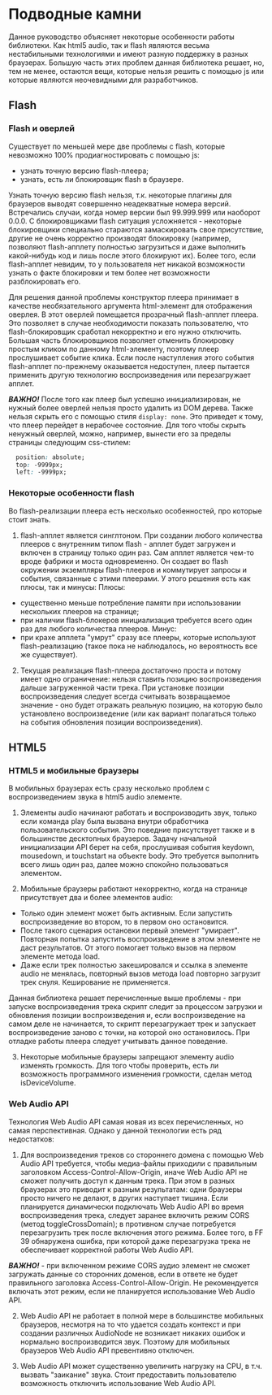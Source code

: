 Подводные камни
===============

Данное руководство объясняет некоторые особенности работы библиотеки. Как html5 audio, так и flash являются весьма
нестабильными технологиями и имеют разную поддержку в разных браузерах. Большую часть этих проблем данная библиотека 
решает, но, тем не менее, остаются вещи, которые нельзя решить с помощью js или которые являются неочевидными для разработчиков.

Flash
-----

### Flash и оверлей
Существует по меньшей мере две проблемы с flash, которые невозможно 100% продиагностировать с помощью js:
  - узнать точную версию flash-плеера;
  - узнать, есть ли блокировщик flash в браузере.
  
Узнать точную версию flash нельзя, т.к. некоторые плагины для браузеров выводят совершенно неадекватные номера версий.
Встречались случаи, когда номер версии был 99.999.999 или наоборот 0.0.0. С блокировщиками flash ситуация усложняется -
некоторые блокировщики специально стараются замаскировать свое присутствие, другие не очень корректно
производят блокировку (например, позволяют flash-апплету полностью загрузиться и даже выполнить какой-нибудь код и лишь
после этого блокируют их). Более того, если flash-апплет невидим, то у пользователя нет никакой возможности
узнать о факте блокировки и тем более нет возможности разблокировать его.

Для решения данной проблемы конструктор плеера принимает в качестве необязательного аргумента html-элемент для
отображения оверлея. В этот оверлей помещается прозрачный flash-апплет плеера. Это позволяет в случае необходимости
показать пользователю, что flash-блокировщик сработал некорректно и его нужно отключить. Большая часть блокировщиков позволяет
отменить блокировку простым кликом по данному html-элементу, поэтому плеер прослушивает событие клика. Если после
наступления этого события flash-апплет по-прежнему оказывается недоступен, плеер пытается применить другую технологию воспроизведения или перезагружает апплет.

***ВАЖНО!*** После того как плеер был успешно инициализирован, не нужный более оверлей нельзя просто удалить из DOM дерева.
Также нельзя скрыть его с помощью стиля `display: none`. Это приведет к тому, что плеер перейдет в нерабочее состояние.
Для того чтобы скрыть ненужный оверлей, можно, например, вынести его за пределы страницы следующим css-стилем:

```css
  position: absolute;
  top: -9999px;
  left: -9999px;
```

### Некоторые особенности flash
Во flash-реализации плеера есть несколько особенностей, про которые стоит знать.

 1. flash-апплет является синглтоном. При создании любого количества плееров с внутренним типом flash - апплет
 будет загружен и включен в страницу только один раз. Сам апплет является чем-то вроде фабрики и моста одновременно.
 Он создает во flash окружении экземпляры flash-плееров и коммутирует запросы и события, связанные с этими плеерами.
 У этого решения есть как плюсы, так и минусы:
  Плюсы:
  - существенно меньше потребление памяти при использовании нескольких плееров на странице;
  - при наличии flash-блокеров инициализация требуется всего один раз для любого количества плееров.
  Минус:
  - при крахе апплета "умрут" сразу все плееры, которые используют flash-реализацию (такое пока не наблюдалось, но
 вероятность все же существует).
  
 2. Текущая реализация flash-плеера достаточно проста и потому имеет одно ограничение: нельзя ставить позицию
 воспроизведения дальше загруженной части трека. При установке позиции воспроизведения следует всегда считывать
 возвращаемое значение - оно будет отражать реальную позицию, на которую было установлено воспроизведение (или как
 вариант полагаться только на события обновления позиции воспроизведения).

HTML5
-----

### HTML5 и мобильные браузеры
В мобильных браузерах есть сразу несколько проблем с воспроизведением звука в html5 audio элементе. 

 1. Элементы audio начинают работать и воспроизводить звук, только если команда play была вызвана внутри обработчика
 пользовательского события. Это поведние присутствует также и в большинстве десктопных браузеров. Задачу начальной
 инициализации API берет на себя, прослушивая события keydown, mousedown, и touchstart на объекте body.
 Это требуется выполнить всего лишь один раз, далее можно спокойно пользоваться элементом.
  
 2. Мобильные браузеры работают некорректно, когда на странице присутствует два и более элементов audio:
 
  - Только один элемент может быть активным. Если запустить воспроизведение во втором, то в первом оно остановится.
  - После такого сценария остановки первый элемент "умирает". Повторная попытка запустить воспроизведение в этом
  элементе не даст результатов. От этого помогает только вызов на первом элементе
  метода load.
  - Даже если трек полностью закешировался и ссылка в элементе audio не менялась, повторный вызов метода load
   повторно загрузит трек снуля. Кеширование не применяется.
    
 Данная библиотека решает перечисленные выше проблемы - при запуске воспроизведения трека
 скрипт следит за процессом загрузки и обновления позиции воспроизведения и, если воспроизведение на самом деле не
 начинается, то скрипт перезагружает трек и запускает воспроизведение заново с точки, на которой оно остановилось.
 При отладке работы плеера следует учитывать данное поведение.
  
 3. Некоторые мобильные браузеры запрещают элементу audio изменять громкость. Для того чтобы проверить, есть ли
 возможность программного изменения громкости, сделан метод isDeviceVolume.
  
### Web Audio API
Технология Web Audio API самая новая из всех перечисленных, но самая перспективная. Однако у данной технологии есть ряд недостатков:

 1. Для воспроизведения треков со стороннего домена с помощью Web Audio API требуется, чтобы медиа-файлы приходили
 с правильным заголовком Access-Control-Allow-Origin, иначе Web Audio API не сможет получить доступ к данным трека. При
 этом в разных браузерах это приводит к разным результатам: одни браузеры просто ничего не делают, в других наступает
 тишина. Если планируется динамически подключать Web Audio API во время воспроизведения трека, следует заранее включить
 режим CORS (метод toggleCrossDomain); в противном случае потребуется перезагрузить трек после включения этого режима.
 Более того, в FF 39 обнаружена ошибка, при которой даже перезагрузка трека не обеспечивает корректной
 работы Web Audio API.
 
 ***ВАЖНО!*** - при включенном режиме CORS аудио элемент не сможет загружать
 данные со сторонних доменов, если в ответе не будет правильного заголовка Access-Control-Allow-Origin. Не рекомендуется включать этот
 режим, если не планируется использование Web Audio API.
  
 2. Web Audio API не работает в полной мере в большинстве мобильных браузеров, несмотря на то что удается создать контекст и при создании различных AudioNode
 не возникает никаких ошибок и нормально воспроизводится звук. Поэтому для мобильных браузеров Web Audio API превентивно
 отключен.

 3. Web Audio API может существенно увеличить нагрузку на CPU, в т.ч. вызвать "заикание" звука. Стоит предоставить
 пользователю возможность отключить использование Web Audio API.
